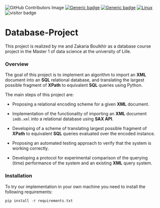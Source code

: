 ![GitHub Contributors Image](https://contrib.rocks/image?repo=o-ikne/Database-Project-Building-an-XML-database)
[![Generic badge](https://img.shields.io/badge/Made_With-Python-<COLOR>.svg)](https://shields.io/)
[![Generic badge](https://img.shields.io/badge/Library-sqlite3_xml-red.svg)](https://shields.io/)
[![Linux](https://svgshare.com/i/Zhy.svg)](https://svgshare.com/i/Zhy.svg)
![visitor badge](https://visitor-badge.glitch.me/badge?page_id=o-ikne.Database-Project-Building-an-XML-database)

# __Database-Project__
This project is realized by me and Zakaria Boulkhir as a database course project in the Master 1 of data science at the university of Lille.

### __Overview__

The goal of this project is to implement an algorithm to import an __XML__ document into an __SQL__ relational database, and translating the largest possible fragment of __XPath__ to equivalent __SQL__ queries using Python.

The main steps of this project are:

- Proposing a relational encoding scheme for a given __XML__ document.

- Implementation of the functionality of importing an __XML__ document `imdb.xml` into a relational database using __SAX API__.
  
- Developing of a scheme of translating largest possible fragment of __XPath__ to equivalent __SQL__ queries evaluated over the encoded instance.
  
- Proposing an automated testing approach to verify that the system is working correctly.
  
- Developing a protocol for experimental comparison of the querying (time) performance of the system and an existing __XML__ query system.


### __Installation__

To try our implementation in your own machine you need to install the following requirements:

```python
pip install -r requirements.txt
```
